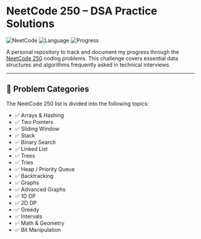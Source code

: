 # NeetCode 250 – DSA Practice Solutions

![NeetCode](https://img.shields.io/badge/NeetCode-250%20Problems-blueviolet)
![Language](https://img.shields.io/badge/language-Go-blue)
![Progress](https://img.shields.io/badge/Progress-In%20Progress-yellow)

A personal repository to track and document my progress through the
[NeetCode 250](https://neetcode.io/roadmap) coding problems. This challenge
covers essential data structures and algorithms frequently asked in technical
interviews.

---

## 🧠 Problem Categories

The NeetCode 250 list is divided into the following topics:

- ✅ Arrays & Hashing
- ✅ Two Pointers
- ✅ Sliding Window
- ✅ Stack
- ✅ Binary Search
- ✅ Linked List
- ✅ Trees
- ✅ Tries
- ✅ Heap / Priority Queue
- ✅ Backtracking
- ✅ Graphs
- ✅ Advanced Graphs
- ✅ 1D DP
- ✅ 2D DP
- ✅ Greedy
- ✅ Intervals
- ✅ Math & Geometry
- ✅ Bit Manipulation
